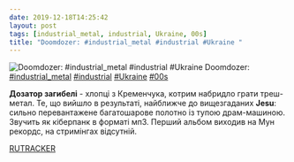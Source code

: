 ```yaml
---
date: 2019-12-18T14:25:42
layout: post
tags: [industrial_metal, industrial, Ukraine, 00s]
title: "Doomdozer: #industrial_metal #industrial #Ukraine "
---
```

![Doomdozer: #industrial_metal #industrial #Ukraine ](https://res.cloudinary.com/vast-space-unexplored/image/upload/q_auto,dpr_auto,w_auto/photos/photo_821_18-12-2019_14-25-42.jpg)
Doomdozer: [#industrial_metal](/tags/#industrial_metal) [#industrial](/tags/#industrial) [#Ukraine](/tags/#Ukraine) [#00s](/tags/#00s)

**Дозатор загибелі** - хлопці з Кременчука, котрим набридло грати треш-метал. Те, що вийшло в результаті, найближче до вищезгаданих **Jesu**: сильно перевантажене багатошарове полотно із тупою драм-машиною. Звучить як кіберпанк в форматі мп3. Перший альбом виходив на Мун рекордс, на стримінгах відсутній.

[RUTRACKER](https://rutracker.org/forum/viewtopic.php?t=4013218)